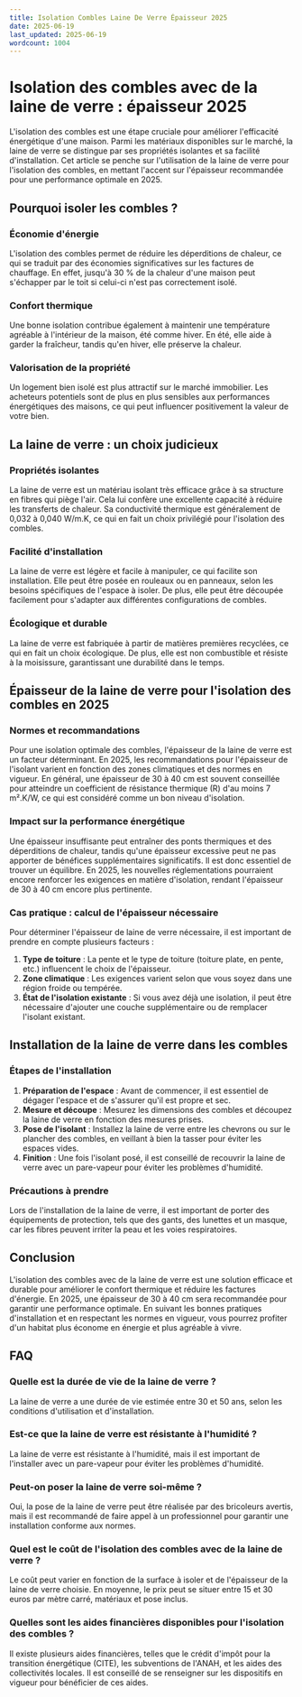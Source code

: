 ```yaml
---
title: Isolation Combles Laine De Verre Épaisseur 2025
date: 2025-06-19
last_updated: 2025-06-19
wordcount: 1004
---
```


# Isolation des combles avec de la laine de verre : épaisseur 2025

L'isolation des combles est une étape cruciale pour améliorer l'efficacité énergétique d'une maison. Parmi les matériaux disponibles sur le marché, la laine de verre se distingue par ses propriétés isolantes et sa facilité d'installation. Cet article se penche sur l'utilisation de la laine de verre pour l'isolation des combles, en mettant l'accent sur l'épaisseur recommandée pour une performance optimale en 2025.

## Pourquoi isoler les combles ?

### Économie d'énergie

L'isolation des combles permet de réduire les déperditions de chaleur, ce qui se traduit par des économies significatives sur les factures de chauffage. En effet, jusqu'à 30 % de la chaleur d'une maison peut s'échapper par le toit si celui-ci n'est pas correctement isolé.

### Confort thermique

Une bonne isolation contribue également à maintenir une température agréable à l'intérieur de la maison, été comme hiver. En été, elle aide à garder la fraîcheur, tandis qu'en hiver, elle préserve la chaleur.

### Valorisation de la propriété

Un logement bien isolé est plus attractif sur le marché immobilier. Les acheteurs potentiels sont de plus en plus sensibles aux performances énergétiques des maisons, ce qui peut influencer positivement la valeur de votre bien.

## La laine de verre : un choix judicieux

### Propriétés isolantes

La laine de verre est un matériau isolant très efficace grâce à sa structure en fibres qui piège l'air. Cela lui confère une excellente capacité à réduire les transferts de chaleur. Sa conductivité thermique est généralement de 0,032 à 0,040 W/m.K, ce qui en fait un choix privilégié pour l'isolation des combles.

### Facilité d'installation

La laine de verre est légère et facile à manipuler, ce qui facilite son installation. Elle peut être posée en rouleaux ou en panneaux, selon les besoins spécifiques de l'espace à isoler. De plus, elle peut être découpée facilement pour s'adapter aux différentes configurations de combles.

### Écologique et durable

La laine de verre est fabriquée à partir de matières premières recyclées, ce qui en fait un choix écologique. De plus, elle est non combustible et résiste à la moisissure, garantissant une durabilité dans le temps.

## Épaisseur de la laine de verre pour l'isolation des combles en 2025

### Normes et recommandations

Pour une isolation optimale des combles, l'épaisseur de la laine de verre est un facteur déterminant. En 2025, les recommandations pour l'épaisseur de l'isolant varient en fonction des zones climatiques et des normes en vigueur. En général, une épaisseur de 30 à 40 cm est souvent conseillée pour atteindre un coefficient de résistance thermique (R) d'au moins 7 m².K/W, ce qui est considéré comme un bon niveau d'isolation.

### Impact sur la performance énergétique

Une épaisseur insuffisante peut entraîner des ponts thermiques et des déperditions de chaleur, tandis qu'une épaisseur excessive peut ne pas apporter de bénéfices supplémentaires significatifs. Il est donc essentiel de trouver un équilibre. En 2025, les nouvelles réglementations pourraient encore renforcer les exigences en matière d'isolation, rendant l'épaisseur de 30 à 40 cm encore plus pertinente.

### Cas pratique : calcul de l'épaisseur nécessaire

Pour déterminer l'épaisseur de laine de verre nécessaire, il est important de prendre en compte plusieurs facteurs :

1. **Type de toiture** : La pente et le type de toiture (toiture plate, en pente, etc.) influencent le choix de l'épaisseur.
2. **Zone climatique** : Les exigences varient selon que vous soyez dans une région froide ou tempérée.
3. **État de l'isolation existante** : Si vous avez déjà une isolation, il peut être nécessaire d'ajouter une couche supplémentaire ou de remplacer l'isolant existant.

## Installation de la laine de verre dans les combles

### Étapes de l'installation

1. **Préparation de l'espace** : Avant de commencer, il est essentiel de dégager l'espace et de s'assurer qu'il est propre et sec.
2. **Mesure et découpe** : Mesurez les dimensions des combles et découpez la laine de verre en fonction des mesures prises.
3. **Pose de l'isolant** : Installez la laine de verre entre les chevrons ou sur le plancher des combles, en veillant à bien la tasser pour éviter les espaces vides.
4. **Finition** : Une fois l'isolant posé, il est conseillé de recouvrir la laine de verre avec un pare-vapeur pour éviter les problèmes d'humidité.

### Précautions à prendre

Lors de l'installation de la laine de verre, il est important de porter des équipements de protection, tels que des gants, des lunettes et un masque, car les fibres peuvent irriter la peau et les voies respiratoires.

## Conclusion

L'isolation des combles avec de la laine de verre est une solution efficace et durable pour améliorer le confort thermique et réduire les factures d'énergie. En 2025, une épaisseur de 30 à 40 cm sera recommandée pour garantir une performance optimale. En suivant les bonnes pratiques d'installation et en respectant les normes en vigueur, vous pourrez profiter d'un habitat plus économe en énergie et plus agréable à vivre.

## FAQ

### Quelle est la durée de vie de la laine de verre ?

La laine de verre a une durée de vie estimée entre 30 et 50 ans, selon les conditions d'utilisation et d'installation.

### Est-ce que la laine de verre est résistante à l'humidité ?

La laine de verre est résistante à l'humidité, mais il est important de l'installer avec un pare-vapeur pour éviter les problèmes d'humidité.

### Peut-on poser la laine de verre soi-même ?

Oui, la pose de la laine de verre peut être réalisée par des bricoleurs avertis, mais il est recommandé de faire appel à un professionnel pour garantir une installation conforme aux normes.

### Quel est le coût de l'isolation des combles avec de la laine de verre ?

Le coût peut varier en fonction de la surface à isoler et de l'épaisseur de la laine de verre choisie. En moyenne, le prix peut se situer entre 15 et 30 euros par mètre carré, matériaux et pose inclus.

### Quelles sont les aides financières disponibles pour l'isolation des combles ?

Il existe plusieurs aides financières, telles que le crédit d'impôt pour la transition énergétique (CITE), les subventions de l'ANAH, et les aides des collectivités locales. Il est conseillé de se renseigner sur les dispositifs en vigueur pour bénéficier de ces aides.
